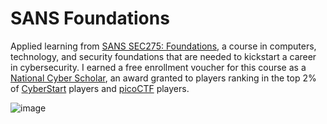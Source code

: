 # SANS Foundations

Applied learning from [SANS SEC275: Foundations](https://www.sans-foundations.com), a course in computers, technology, and security foundations that are needed to kickstart a career in cybersecurity. I earned a free enrollment voucher for this course as a [National Cyber Scholar](https://badgr.com/public/assertions/fpTTQQw5TmS6n5ca2BS7EA), an award granted to players ranking in the top 2% of [CyberStart](https://cyberstart.com/) players and [picoCTF](https://picoctf.org/) players.


![image](https://user-images.githubusercontent.com/99063625/183372046-81460763-2b42-4070-8fb1-dbd051e8e790.png)
